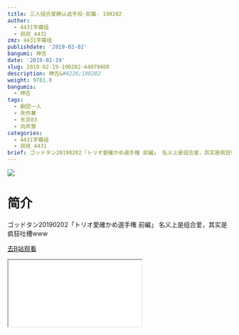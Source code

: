 ```yaml
---
title: 三人组合爱确认选手权-前篇- 190202
author:
  - 4431字幕组
  - 叔叔_4431
zmz: 4431字幕组
publishdate: '2019-02-02'
bangumi: 神舌
date: '2019-02-19'
slug: 2019-02-19-190202-44079408
description: 神舌&#8226;190202
weight: 9781.0
bangumis:
  - 神舌
tags:
  - 剧团一人
  - 矢作兼
  - 东京03
  - 向井慧
categories:
  - 4431字幕组
  - 叔叔_4431
brief: ゴッドタン20190202「トリオ愛確かめ選手権 前編」 名义上是组合爱，其实是疯狂吐槽www
---
```

![](https://i.imgur.com/s0C66Oc.jpg)
# 简介  
ゴッドタン20190202「トリオ愛確かめ選手権 前編」
名义上是组合爱，其实是疯狂吐槽www  

[去B站观看](https://www.bilibili.com/video/av44079408/)
<div class ="resp-container"><iframe class="testiframe" src="//player.bilibili.com/player.html?aid=44079408"", scrolling="no", allowfullscreen="true" > </iframe></div> 
